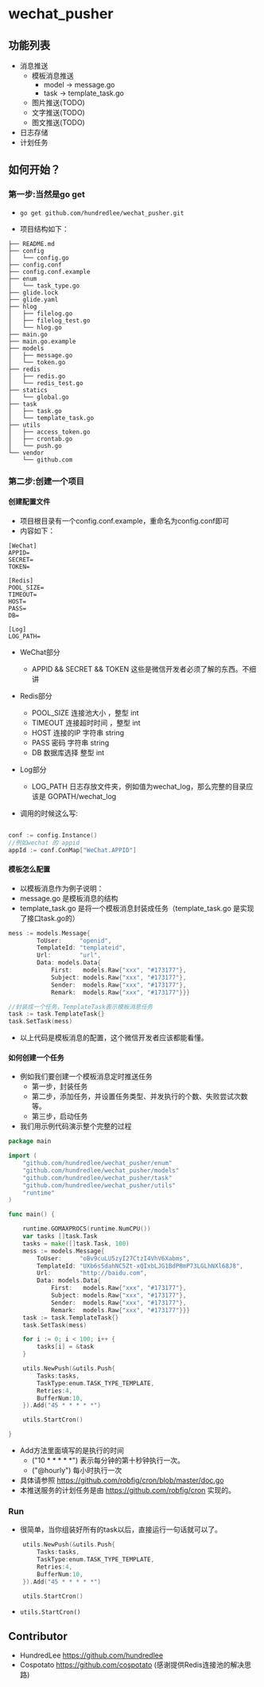 # wechat_pusher

## 功能列表
- 消息推送
    - 模板消息推送
    	- model -> message.go
    	- task -> template_task.go
    - 图片推送(TODO)
    - 文字推送(TODO)
    - 图文推送(TODO)
- 日志存储
- 计划任务

## 如何开始？
### 第一步:当然是go get
- `go get github.com/hundredlee/wechat_pusher.git`

- 项目结构如下：

```
├── README.md
├── config
│   └── config.go
├── config.conf
├── config.conf.example
├── enum
│   └── task_type.go
├── glide.lock
├── glide.yaml
├── hlog
│   ├── filelog.go
│   ├── filelog_test.go
│   └── hlog.go
├── main.go
├── main.go.example
├── models
│   ├── message.go
│   └── token.go
├── redis
│   ├── redis.go
│   └── redis_test.go
├── statics
│   └── global.go
├── task
│   ├── task.go
│   └── template_task.go
├── utils
│   ├── access_token.go
│   ├── crontab.go
│   └── push.go
└── vendor
    └── github.com

```

### 第二步:创建一个项目

#### 创建配置文件
- 项目根目录有一个config.conf.example，重命名为config.conf即可
- 内容如下：

```
[WeChat]
APPID=
SECRET=
TOKEN=

[Redis]
POOL_SIZE=
TIMEOUT=
HOST=
PASS=
DB=

[Log]
LOG_PATH=

```

- WeChat部分
	- APPID && SECRET && TOKEN  这些是微信开发者必须了解的东西。不细讲
- Redis部分
	- POOL_SIZE 连接池大小 ，整型 int
	- TIMEOUT 连接超时时间 ，整型 int
	- HOST  连接的IP 字符串 string
	- PASS   密码 字符串 string
	- DB    数据库选择 整型 int
- Log部分
	- LOG_PATH  日志存放文件夹，例如值为wechat_log，那么完整的目录应该是 GOPATH/wechat_log
	
- 调用的时候这么写:

```Go

conf := config.Instance()
//例如wechat 的 appid
appId := conf.ConMap["WeChat.APPID"]

```


#### 模板怎么配置
- 以模板消息作为例子说明：
- message.go 是模板消息的结构
- template_task.go 是将一个模板消息封装成任务（template_task.go 是实现了接口task.go的）
```Go
mess := models.Message{
		ToUser:     "openid",
		TemplateId: "templateid",
		Url:        "url",
		Data: models.Data{
			First:   models.Raw{"xxx", "#173177"},
			Subject: models.Raw{"xxx", "#173177"},
			Sender:  models.Raw{"xxx", "#173177"},
			Remark:  models.Raw{"xxx", "#173177"}}}

//封装成一个任务，TemplateTask表示模板消息任务
task := task.TemplateTask{}
task.SetTask(mess)

```
- 以上代码是模板消息的配置，这个微信开发者应该都能看懂。


#### 如何创建一个任务

- 例如我们要创建一个模板消息定时推送任务
	- 第一步，封装任务
	- 第二步，添加任务，并设置任务类型、并发执行的个数、失败尝试次数等。
	- 第三步，启动任务
-  我们用示例代码演示整个完整的过程

```Go
package main

import (
	"github.com/hundredlee/wechat_pusher/enum"
	"github.com/hundredlee/wechat_pusher/models"
	"github.com/hundredlee/wechat_pusher/task"
	"github.com/hundredlee/wechat_pusher/utils"
	"runtime"
)

func main() {

	runtime.GOMAXPROCS(runtime.NumCPU())
	var tasks []task.Task
	tasks = make([]task.Task, 100)
	mess := models.Message{
		ToUser:     "oBv9cuLU5zyI27CtzI4VhV6Xabms",
		TemplateId: "UXb6s5dahNC5Zt-xQIxbLJG1BdP8mP73LGLhNXl68J8",
		Url:        "http://baidu.com",
		Data: models.Data{
			First:   models.Raw{"xxx", "#173177"},
			Subject: models.Raw{"xxx", "#173177"},
			Sender:  models.Raw{"xxx", "#173177"},
			Remark:  models.Raw{"xxx", "#173177"}}}
	task := task.TemplateTask{}
	task.SetTask(mess)

	for i := 0; i < 100; i++ {
		tasks[i] = &task
	}

    utils.NewPush(&utils.Push{
    	Tasks:tasks,
    	TaskType:enum.TASK_TYPE_TEMPLATE,
    	Retries:4,
    	BufferNum:10,
    }).Add("45 * * * * *")

    utils.StartCron()

}

```


- Add方法里面填写的是执行的时间
    - ("10 * * * * *") 表示每分钟的第十秒钟执行一次。
    - ("@hourly") 每小时执行一次
- 具体请参照 https://github.com/robfig/cron/blob/master/doc.go
- 本推送服务的计划任务是由 https://github.com/robfig/cron 实现的。

### Run
- 很简单，当你组装好所有的task以后，直接运行一句话就可以了。

```Go
    utils.NewPush(&utils.Push{
    	Tasks:tasks,
    	TaskType:enum.TASK_TYPE_TEMPLATE,
    	Retries:4,
    	BufferNum:10,
    }).Add("45 * * * * *")

    utils.StartCron()

```

- `utils.StartCron()`

## Contributor
- HundredLee https://github.com/hundredlee
- Cospotato  https://github.com/cospotato (感谢提供Redis连接池的解决思路)


